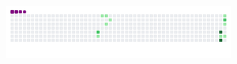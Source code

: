 ![snake gif](https://github.com/FelipePatriota/FelipePatriota/blob/output/github-contribution-grid-snake.gif)
